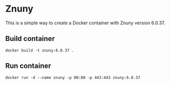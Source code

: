 # Znuny
This is a simple way to create a Docker container with Znuny version 6.0.37.

## Build container
``
docker build -t znuny:6.0.37 . 
``

## Run container
``
docker run -d --name znuny -p 80:80 -p 443:443 znuny:6.0.37
``
